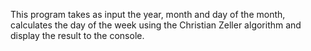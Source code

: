  This program takes as input the year, month and day of the month,
 calculates the day of the week using the Christian Zeller algorithm
 and display the result to the console.